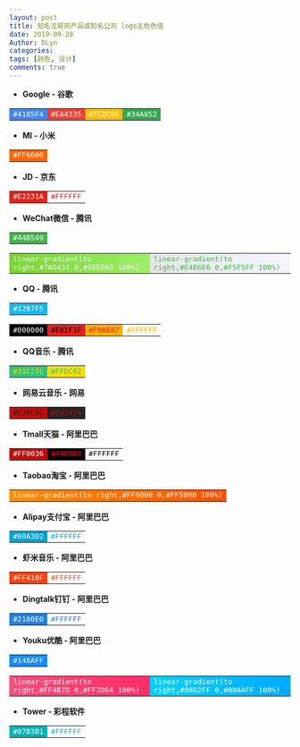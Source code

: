 ```yaml
---
layout: post
title: 知名互联网产品或知名公司 logo主色色值
date: 2019-09-28
Author: DLyn
categories: 
tags: [颜色, 设计]
comments: true
---
```


- **Google - 谷歌**
<table >
    <tr>
        <td style="font-family: monospace; background:#4185F4"><font color="#FFFFFF">#4185F4</font></td>
        <td style="font-family: monospace; background:#EA4335"><font color="#FFFFFF">#EA4335</font></td>
        <td style="font-family: monospace; background:#FCBC06"><font color="#FFFFFF">#FCBC06</font></td>
        <td style="font-family: monospace; background:#34A852"><font color="#FFFFFF">#34A852</font></td>
    </tr>
</table>

- **MI - 小米**
<table>
    <tr>
        <td style="font-family: monospace; background:#FF6600"><font color="#FFFFFF">#FF6600</font></td>
    </tr>
</table>

- **JD - 京东**
<table>
    <tr>
        <td style="font-family: monospace; background:#E2231A"><font color="#FFFFFF">#E2231A</font></td>
        <td style="font-family: monospace; background:#FFFFFF"><font color="#E2231A">#FFFFFF</font></td>
    </tr>
</table>

- **WeChat微信 - 腾讯**
<table>
    <tr>
        <td style="font-family: monospace; background:#44B549"><font color="#FFFFFF">#44B549</font></td>
    </tr>
</table>
<table>
    <tr>
        <td style="font-family: monospace; background:linear-gradient(to right,#78D431 0,#9EEE69 100%)">
            <font color="#F5F5FF">linear-gradient(to right,#78D431 0,#9EEE69 100%)</font>
        </td>
        <td style="font-family: monospace; background:linear-gradient(to right,#E4E6E6 0,#F5F5FF 100%)">
            <font color="#44B549">linear-gradient(to right,#E4E6E6 0,#F5F5FF 100%)</font>
        </td>
    </tr>
</table>

- **QQ - 腾讯**
<table>
    <tr>
        <td style="font-family: monospace; background:#12B7F5"><font color="#FFFFFF">#12B7F5</font></td>
    </tr>
</table>
<table>
    <tr>
        <td style="font-family: monospace; background:#000000"><font color="#FFFFFF">#000000</font></td>
        <td style="font-family: monospace; background:#E81F1F"><font color="#000000">#E81F1F</font></td>
        <td style="font-family: monospace; background:#F9AE07"><font color="#E81F1F">#F9AE07</font></td>
        <td style="font-family: monospace; background:#FFFFFF"><font color="#F9AE07">#FFFFFF</font></td>
    </tr>
</table>

- **QQ音乐 - 腾讯**
<table>
    <tr>
        <td style="font-family: monospace; background:#31C27C"><font color="#FFDC02">#31C27C</font></td>
        <td style="font-family: monospace; background:#FFDC02"><font color="#31C27C">#FFDC02</font></td>
    </tr>
</table>

- **网易云音乐 - 网易**
<table>
    <tr>
        <td style="font-family: monospace; background:#C20C0C"><font color="#242424">#C20C0C</font></td>
        <td style="font-family: monospace; background:#242424"><font color="#C20C0C">#242424</font></td>
    </tr>
</table>


- **Tmall天猫 - 阿里巴巴**
<table>
    <tr>
        <td style="font-family: monospace; background:#C20C0C"><font color="#FFFFFF">#FF0036</font></td>
        <td style="font-family: monospace; background:#000000"><font color="#FF0036">#000000</font></td>
        <td style="font-family: monospace; background:#FFFFFF"><font color="#000000">#FFFFFF</font></td>
    </tr>
</table>

- **Taobao淘宝 - 阿里巴巴**
<table>
    <tr>
        <td style="font-family: monospace; background:linear-gradient(to right,#FF9000 0,#FF5000 100%)">
            <font color="#FFFFFF">linear-gradient(to right,#FF9000 0,#FF5000 100%)</font>
        </td>
    </tr>
</table>

- **Alipay支付宝 - 阿里巴巴**
<table>
    <tr>
        <td style="font-family: monospace; background:#00A3D2"><font color="#FFFFFF">#00A3D2</font></td>
        <td style="font-family: monospace; background:#FFFFFF"><font color="#00A3D2">#FFFFFF</font></td>
    </tr>
</table>

- **虾米音乐 - 阿里巴巴**
<table>
    <tr>
        <td style="font-family: monospace; background:#FF410F"><font color="#FFFFFF">#FF410F</font></td>
        <td style="font-family: monospace; background:#FFFFFF"><font color="#FF410F">#FFFFFF</font></td>
    </tr>
</table> 

- **Dingtalk钉钉 - 阿里巴巴**
<table>
    <tr>
        <td style="font-family: monospace; background:#2180E0"><font color="#FFFFFF">#2180E0</font></td>
        <td style="font-family: monospace; background:#FFFFFF"><font color="#2180E0">#FFFFFF</font></td>
    </tr>
</table>

- **Youku优酷 - 阿里巴巴**
<table>
    <tr>
        <td style="font-family: monospace; background:#148AFF"><font color="#FFFFFF">#148AFF</font></td>
    </tr>
</table>
<table>
    <tr>
        <td style="font-family: monospace; background:linear-gradient(to right,#FF4B7D 0,#FF2D64 100%)">
            <font color="#FFFFFF">linear-gradient(to right,#FF4B7D 0,#FF2D64 100%)</font>
        </td>
        <td style="font-family: monospace; background:linear-gradient(to right,#00D2FF 0,#00AAFF 100%)">
            <font color="#FFFFFF">linear-gradient(to right,#00D2FF 0,#00AAFF 100%)</font>
        </td>
    </tr>
</table>

- **Tower - 彩程软件**
<table>
    <tr>
        <td style="font-family: monospace; background:#07B3B1"><font color="#FFFFFF">#07B3B1</font></td>
        <td style="font-family: monospace; background:#FFFFFF"><font color="#07B3B1">#FFFFFF</font></td>
    </tr>
</table>

